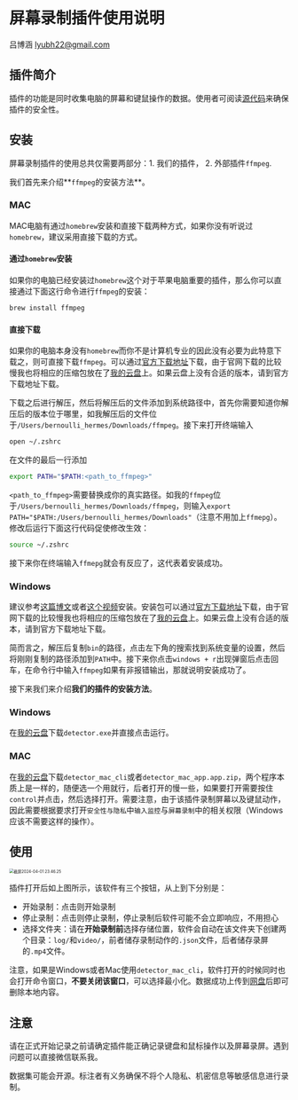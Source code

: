 # 屏幕录制插件使用说明

吕博涵 lyubh22@gmail.com

## 插件简介

插件的功能是同时收集电脑的屏幕和键鼠操作的数据。使用者可阅读[源代码](https://github.com/Imbernoulli/Screen-Action-Video-Detector)来确保插件的安全性。

## 安装

屏幕录制插件的使用总共仅需要两部分：1. 我们的插件， 2. 外部插件`ffmpeg`.

我们首先来介绍**`ffmpeg`的安装方法**。

### MAC

MAC电脑有通过`homebrew`安装和直接下载两种方式，如果你没有听说过`homebrew`，建议采用直接下载的方式。

#### 通过`homebrew`安装

如果你的电脑已经安装过`homebrew`这个对于苹果电脑重要的插件，那么你可以直接通过下面这行命令进行`ffmpeg`的安装：

```bash
brew install ffmpeg
```

#### 直接下载

如果你的电脑本身没有`homebrew`而你不是计算机专业的因此没有必要为此特意下载之，则可直接下载`ffmpeg`。可以通过[官方下载地址](https://ffmpeg.org/download.html)下载，由于官网下载的比较慢我也将相应的压缩包放在了[我的云盘](https://cloud.tsinghua.edu.cn/d/4a450f493f6b4843a14f/)上。如果云盘上没有合适的版本，请到官方下载地址下载。

下载之后进行解压，然后将解压后的文件添加到系统路径中，首先你需要知道你解压后的版本位于哪里，如我解压后的文件位于`/Users/bernoulli_hermes/Downloads/ffmpeg`。接下来打开终端输入

```bash
open ~/.zshrc
```

在文件的最后一行添加

```bash
export PATH="$PATH:<path_to_ffmpeg>"
```

`<path_to_ffmpeg>`需要替换成你的真实路径。如我的`ffmpeg`位于`/Users/bernoulli_hermes/Downloads/ffmpeg`，则输入`export PATH="$PATH:/Users/bernoulli_hermes/Downloads"`（注意不用加上`ffmepg`）。修改后运行下面这行代码促使修改生效：

```bash
source ~/.zshrc
```

接下来你在终端输入`ffmepg`就会有反应了，这代表着安装成功。

### Windows

建议参考[这篇博文](https://blog.csdn.net/nings666/article/details/134791109)或者[这个视频](https://www.bilibili.com/video/BV1qw4m1d7hx?vd_source=c9d2dd84eab70ceb1e6b325374865782)安装。安装包可以通过[官方下载地址](https://ffmpeg.org/download.html)下载，由于官网下载的比较慢我也将相应的压缩包放在了[我的云盘](https://cloud.tsinghua.edu.cn/d/4a450f493f6b4843a14f/)上。如果云盘上没有合适的版本，请到官方下载地址下载。

简而言之，解压后复制`bin`的路径，点击左下角的搜索找到系统变量的设置，然后将刚刚复制的路径添加到`PATH`中。接下来你点击`windows + r`出现弹窗后点击回车，在命令行中输入`ffmpeg`如果有非报错输出，那就说明安装成功了。



接下来我们来介绍**我们的插件的安装方法**。

### Windows

在[我的云盘](https://cloud.tsinghua.edu.cn/d/4a450f493f6b4843a14f/)下载`detector.exe`并直接点击运行。

### MAC

在[我的云盘](https://cloud.tsinghua.edu.cn/d/4a450f493f6b4843a14f/)下载`detector_mac_cli`或者`detector_mac_app.app.zip`，两个程序本质上是一样的，随便选一个用就行，后者打开的慢一些，如果要打开需要按住`control`并点击，然后选择打开。需要注意，由于该插件录制屏幕以及键鼠动作，因此需要根据要求打开`安全性与隐私`中`输入监控`与`屏幕录制`中的相关权限（Windows应该不需要这样的操作）。

## 使用

<img src="https://cdn.jsdelivr.net/gh/Imbernoulli/mdimages@main/%E6%88%AA%E5%B1%8F2024-04-01%2023.46.25.png" alt="截屏2024-04-01 23.46.25" style="zoom:50%;" />

插件打开后如上图所示，该软件有三个按钮，从上到下分别是：

- 开始录制：点击则开始录制
- 停止录制：点击则停止录制，停止录制后软件可能不会立即响应，不用担心
- 选择文件夹：请在**开始录制前**选择存储位置，软件会自动在该文件夹下创建两个目录：`log/`和`video/`，前者储存录制动作的`.json`文件，后者储存录屏的`.mp4`文件。

注意，如果是Windows或者Mac使用`detector_mac_cli`，软件打开的时候同时也会打开命令窗口，**不要关闭该窗口**，可以选择最小化。数据成功上传到[网盘](https://cloud.tsinghua.edu.cn/u/d/94e37566dc6c4bc0afcd/)后即可删除本地内容。

## 注意

请在正式开始记录之前请确定插件能正确记录键盘和鼠标操作以及屏幕录屏。遇到问题可以直接微信联系我。

数据集可能会开源。标注者有义务确保不将个人隐私、机密信息等敏感信息进行录制。